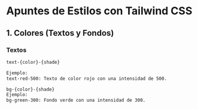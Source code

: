 # Apuntes de Estilos con Tailwind CSS

## 1. Colores (Textos y Fondos)

### Textos
```html
text-{color}-{shade}

Ejemplo:
text-red-500: Texto de color rojo con una intensidad de 500.

bg-{color}-{shade}
Ejemplo:
bg-green-300: Fondo verde con una intensidad de 300.
